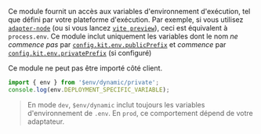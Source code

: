 Ce module fournit un accès aux variables d'environnement d'exécution, tel que défini par votre plateforme d'exécution. Par exemple, si vous utilisez [`adapter-node`](https://github.com/sveltejs/kit/tree/master/packages/adapter-node) (ou si vous lancez [`vite preview`](https://kit.sveltefr.dev/docs/cli)), ceci est équivalent à `process.env`. Ce module inclut uniquement les variables dont le nom _ne commence pas_ par [`config.kit.env.publicPrefix`](https://kit.sveltefr.dev/docs/configuration#env) et _commence_ par [`config.kit.env.privatePrefix`](https://kit.sveltefr.dev/docs/configuration#env) (si configuré)

Ce module ne peut pas être importé côté client.

```ts
import { env } from '$env/dynamic/private';
console.log(env.DEPLOYMENT_SPECIFIC_VARIABLE);
```

> En mode `dev`, `$env/dynamic` inclut toujours les variables d'environnement de `.env`. En `prod`, ce comportement dépend de votre adaptateur.
